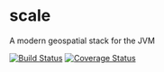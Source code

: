 scale
=====

A modern geospatial stack for the JVM

[![Build Status](https://travis-ci.org/jmarin/scale.svg)](https://travis-ci.org/jmarin/scale) [![Coverage Status](https://img.shields.io/coveralls/jmarin/scale.svg)](https://coveralls.io/r/jmarin/scale)
